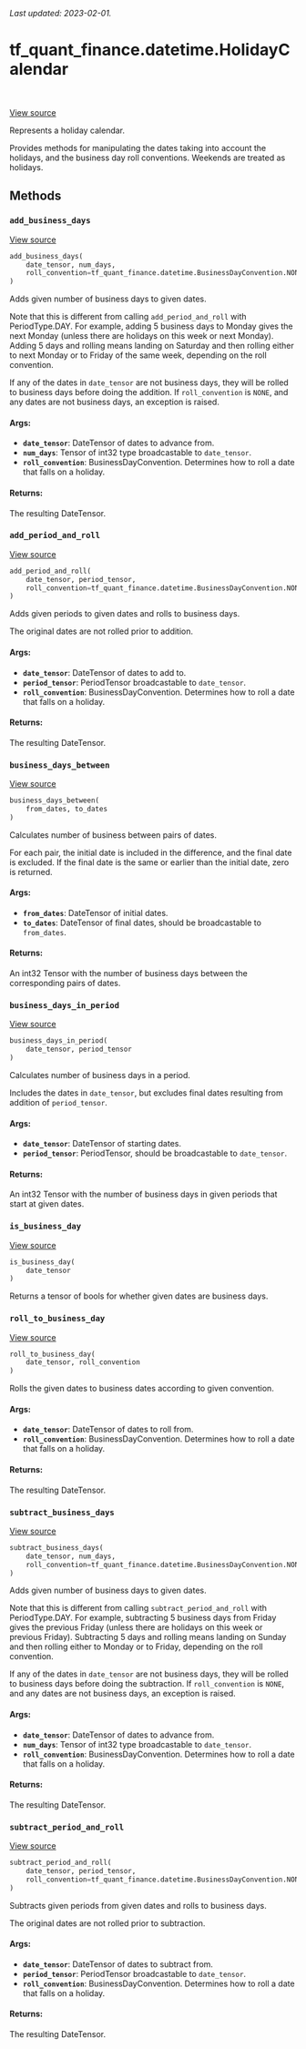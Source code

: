 <!--
This file is generated by a tool. Do not edit directly.
For open-source contributions the docs will be updated automatically.
-->

*Last updated: 2023-02-01.*

<div itemscope itemtype="http://developers.google.com/ReferenceObject">
<meta itemprop="name" content="tf_quant_finance.datetime.HolidayCalendar" />
<meta itemprop="path" content="Stable" />
<meta itemprop="property" content="add_business_days"/>
<meta itemprop="property" content="add_period_and_roll"/>
<meta itemprop="property" content="business_days_between"/>
<meta itemprop="property" content="business_days_in_period"/>
<meta itemprop="property" content="is_business_day"/>
<meta itemprop="property" content="roll_to_business_day"/>
<meta itemprop="property" content="subtract_business_days"/>
<meta itemprop="property" content="subtract_period_and_roll"/>
</div>

# tf_quant_finance.datetime.HolidayCalendar

<!-- Insert buttons and diff -->

<table class="tfo-notebook-buttons tfo-api" align="left">
</table>

<a target="_blank" href="https://github.com/google/tf-quant-finance/blob/master/tf_quant_finance/datetime/holiday_calendar.py">View source</a>



Represents a holiday calendar.

<!-- Placeholder for "Used in" -->

Provides methods for manipulating the dates taking into account the holidays,
and the business day roll conventions. Weekends are treated as holidays.

## Methods

<h3 id="add_business_days"><code>add_business_days</code></h3>

<a target="_blank" href="https://github.com/google/tf-quant-finance/blob/master/tf_quant_finance/datetime/holiday_calendar.py">View source</a>

```python
add_business_days(
    date_tensor, num_days,
    roll_convention=tf_quant_finance.datetime.BusinessDayConvention.NONE
)
```

Adds given number of business days to given dates.

Note that this is different from calling `add_period_and_roll` with
PeriodType.DAY. For example, adding 5 business days to Monday gives the next
Monday (unless there are holidays on this week or next Monday). Adding 5
days and rolling means landing on Saturday and then rolling either to next
Monday or to Friday of the same week, depending on the roll convention.

If any of the dates in `date_tensor` are not business days, they will be
rolled to business days before doing the addition. If `roll_convention` is
`NONE`, and any dates are not business days, an exception is raised.

#### Args:


* <b>`date_tensor`</b>: DateTensor of dates to advance from.
* <b>`num_days`</b>: Tensor of int32 type broadcastable to `date_tensor`.
* <b>`roll_convention`</b>: BusinessDayConvention. Determines how to roll a date that
  falls on a holiday.


#### Returns:

The resulting DateTensor.


<h3 id="add_period_and_roll"><code>add_period_and_roll</code></h3>

<a target="_blank" href="https://github.com/google/tf-quant-finance/blob/master/tf_quant_finance/datetime/holiday_calendar.py">View source</a>

```python
add_period_and_roll(
    date_tensor, period_tensor,
    roll_convention=tf_quant_finance.datetime.BusinessDayConvention.NONE
)
```

Adds given periods to given dates and rolls to business days.

The original dates are not rolled prior to addition.

#### Args:


* <b>`date_tensor`</b>: DateTensor of dates to add to.
* <b>`period_tensor`</b>: PeriodTensor broadcastable to `date_tensor`.
* <b>`roll_convention`</b>: BusinessDayConvention. Determines how to roll a date that
  falls on a holiday.


#### Returns:

The resulting DateTensor.


<h3 id="business_days_between"><code>business_days_between</code></h3>

<a target="_blank" href="https://github.com/google/tf-quant-finance/blob/master/tf_quant_finance/datetime/holiday_calendar.py">View source</a>

```python
business_days_between(
    from_dates, to_dates
)
```

Calculates number of business between pairs of dates.

For each pair, the initial date is included in the difference, and the final
date is excluded. If the final date is the same or earlier than the initial
date, zero is returned.

#### Args:


* <b>`from_dates`</b>: DateTensor of initial dates.
* <b>`to_dates`</b>: DateTensor of final dates, should be broadcastable to
  `from_dates`.


#### Returns:

An int32 Tensor with the number of business days between the
corresponding pairs of dates.


<h3 id="business_days_in_period"><code>business_days_in_period</code></h3>

<a target="_blank" href="https://github.com/google/tf-quant-finance/blob/master/tf_quant_finance/datetime/holiday_calendar.py">View source</a>

```python
business_days_in_period(
    date_tensor, period_tensor
)
```

Calculates number of business days in a period.

Includes the dates in `date_tensor`, but excludes final dates resulting from
addition of `period_tensor`.

#### Args:


* <b>`date_tensor`</b>: DateTensor of starting dates.
* <b>`period_tensor`</b>: PeriodTensor, should be broadcastable to `date_tensor`.


#### Returns:

An int32 Tensor with the number of business days in given periods that
start at given dates.


<h3 id="is_business_day"><code>is_business_day</code></h3>

<a target="_blank" href="https://github.com/google/tf-quant-finance/blob/master/tf_quant_finance/datetime/holiday_calendar.py">View source</a>

```python
is_business_day(
    date_tensor
)
```

Returns a tensor of bools for whether given dates are business days.


<h3 id="roll_to_business_day"><code>roll_to_business_day</code></h3>

<a target="_blank" href="https://github.com/google/tf-quant-finance/blob/master/tf_quant_finance/datetime/holiday_calendar.py">View source</a>

```python
roll_to_business_day(
    date_tensor, roll_convention
)
```

Rolls the given dates to business dates according to given convention.


#### Args:


* <b>`date_tensor`</b>: DateTensor of dates to roll from.
* <b>`roll_convention`</b>: BusinessDayConvention. Determines how to roll a date that
  falls on a holiday.


#### Returns:

The resulting DateTensor.


<h3 id="subtract_business_days"><code>subtract_business_days</code></h3>

<a target="_blank" href="https://github.com/google/tf-quant-finance/blob/master/tf_quant_finance/datetime/holiday_calendar.py">View source</a>

```python
subtract_business_days(
    date_tensor, num_days,
    roll_convention=tf_quant_finance.datetime.BusinessDayConvention.NONE
)
```

Adds given number of business days to given dates.

Note that this is different from calling `subtract_period_and_roll` with
PeriodType.DAY. For example, subtracting 5 business days from Friday gives
the previous Friday (unless there are holidays on this week or previous
Friday). Subtracting 5 days and rolling means landing on Sunday and then
rolling either to Monday or to Friday, depending on the roll convention.

If any of the dates in `date_tensor` are not business days, they will be
rolled to business days before doing the subtraction. If `roll_convention`
is `NONE`, and any dates are not business days, an exception is raised.

#### Args:


* <b>`date_tensor`</b>: DateTensor of dates to advance from.
* <b>`num_days`</b>: Tensor of int32 type broadcastable to `date_tensor`.
* <b>`roll_convention`</b>: BusinessDayConvention. Determines how to roll a date that
  falls on a holiday.


#### Returns:

The resulting DateTensor.


<h3 id="subtract_period_and_roll"><code>subtract_period_and_roll</code></h3>

<a target="_blank" href="https://github.com/google/tf-quant-finance/blob/master/tf_quant_finance/datetime/holiday_calendar.py">View source</a>

```python
subtract_period_and_roll(
    date_tensor, period_tensor,
    roll_convention=tf_quant_finance.datetime.BusinessDayConvention.NONE
)
```

Subtracts given periods from given dates and rolls to business days.

The original dates are not rolled prior to subtraction.

#### Args:


* <b>`date_tensor`</b>: DateTensor of dates to subtract from.
* <b>`period_tensor`</b>: PeriodTensor broadcastable to `date_tensor`.
* <b>`roll_convention`</b>: BusinessDayConvention. Determines how to roll a date that
  falls on a holiday.


#### Returns:

The resulting DateTensor.




